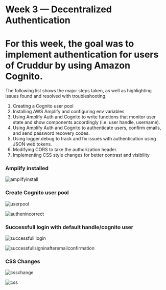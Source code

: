 # Week 3 — Decentralized Authentication

# For this week, the goal was to implement authentication for users of Cruddur by using Amazon Cognito.

The following list shows the major steps taken, as well as highlighting issues found and resolved with troubleshooting.

1. Creating a Cognito user pool
2. Installing AWS Amplify and configuring env variables
3. Using Amplify Auth and Cognito to write functions that monitor user state and show components accordingly (i.e. user handle, username).
4. Using Amplify Auth and Cognito to authenticate users, confirm emails, and send password recovery codes.
5. Using logger.debug to track and fix issues with authentication using JSON web tokens.   
6. Modifying CORS to take the authorization header.
7. Implementing CSS style changes for better contrast and visibility

### Amplify installed

![amplifyinstall](https://user-images.githubusercontent.com/125153369/225106529-5438feec-a24d-4eab-88b2-18dd82d86cdf.PNG)

### Create Cognito user pool 

![userpool](https://user-images.githubusercontent.com/125153369/225109780-b72d2536-3c1b-40e9-bff3-e20d130c89b4.PNG)

![authenincorrect](https://user-images.githubusercontent.com/125153369/225106570-17cce9c2-03d5-40a9-a638-bc6e1abb775d.PNG)

### Successfull login with default handle/cognito user  

![successfull login](https://user-images.githubusercontent.com/125153369/225110156-c335be6e-7ba3-4bb9-af59-54efd1b67f53.PNG)

![successfullsigninafteremailconfirmation](https://user-images.githubusercontent.com/125153369/225110259-8094e3a8-f358-4cb0-8586-798978737af1.PNG)

### CSS Changes

![csschange](https://user-images.githubusercontent.com/125153369/225110473-f851ae1b-7c1c-4621-aa65-98215aeebe0d.PNG)

![css](https://user-images.githubusercontent.com/125153369/225110678-379ec4ef-a1c3-4d81-ba22-5955be968581.PNG)
